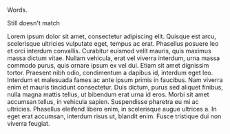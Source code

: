 Words.

Still doesn't match

Lorem ipsum dolor sit amet, consectetur adipiscing elit. Quisque est arcu, scelerisque ultricies vulputate eget, tempus ac erat. Phasellus posuere leo et orci interdum convallis. Curabitur euismod velit mauris, quis maximus massa dictum vitae. Nullam vehicula, erat vel viverra interdum, urna massa commodo purus, quis ornare ipsum ex vel dui. Etiam sit amet dignissim tortor. Praesent nibh odio, condimentum a dapibus id, interdum eget leo. Interdum et malesuada fames ac ante ipsum primis in faucibus. Nam viverra enim et mauris tincidunt consectetur. Duis dictum, purus sed aliquet finibus, nulla magna mattis tellus, ut bibendum erat urna id eros. Morbi sit amet accumsan tellus, in vehicula sapien. Suspendisse pharetra eu mi ac ultricies. Phasellus eleifend libero enim, in scelerisque augue ultrices a. In eget erat accumsan, interdum risus ut, blandit enim. Fusce tristique dui non viverra feugiat.
